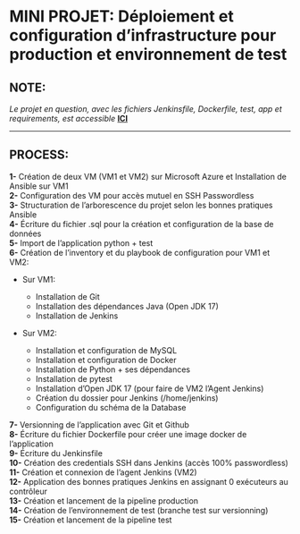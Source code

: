 # MINI PROJET: Déploiement et configuration d’infrastructure pour production et environnement de test

## NOTE:

*Le projet en question, avec les fichiers Jenkinsfile, Dockerfile, test, app et requirements, est accessible* **[ICI](https://github.com/Zivan-R/ansible-deploy-f2-f4.git)**

---
## PROCESS:
**1-** Création de deux VM (VM1 et VM2) sur Microsoft Azure et Installation de Ansible sur VM1  
**2-** Configuration des VM pour accès mutuel en SSH Passwordless  
**3-** Structuration de l’arborescence du projet selon les bonnes pratiques Ansible  
**4-** Écriture du fichier .sql pour la création et configuration de la base de données  
**5-** Import de l’application python + test  
**6-** Création de l’inventory et du playbook de configuration pour VM1 et VM2:  
- Sur VM1:  
  - Installation de Git  
  - Installation des dépendances Java (Open JDK 17)  
  - Installation de Jenkins  
	
- Sur VM2:  
  - Installation et configuration de MySQL  
  - Installation et configuration de Docker  
  - Installation de Python + ses dépendances  
  - Installation de pytest  
  - Installation d’Open JDK 17 (pour faire de VM2 l’Agent Jenkins)  
  - Création du dossier pour Jenkins (/home/jenkins)  
  - Configuration du schéma de la Database  

**7-** Versionning de l’application avec Git et Github  
**8-** Écriture du fichier Dockerfile pour créer une image docker de l’application  
**9-** Écriture du Jenkinsfile  
**10-** Création des credentials SSH dans Jenkins (accès 100% passwordless)  
**11-** Création et connexion de l’agent Jenkins (VM2)  
**12-** Application des bonnes pratiques Jenkins en assignant 0 exécuteurs au contrôleur  
**13-** Création et lancement de la pipeline production  
**14-** Création de l’environnement de test (branche test sur versionning)  
**15-** Création et lancement de la pipeline test  
